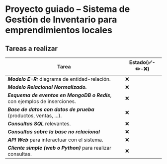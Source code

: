 # Proyecto guiado – Sistema de Gestión de Inventario para emprendimientos locales

## Tareas a realizar

| Tarea                     |Estado(✅-✏️-❌)|
|---------------------------|-------------------|
| ***Modelo E-R:*** diagrama de entidad-relación. |❌|
| ***Modelo Relacional Normalizado.*** |❌|
| ***Esquema de eventos en MongoDB o Redis***, con ejemplos de inserciones. |❌|
| ***Base de datos con datos de prueba*** (productos, ventas, ...). |❌|
| ***Consultas SQL*** relevantes. |❌|
| ***Consultas sobre la base no relacional***|❌|
| ***API Web*** para interactuar con el sistema. |❌|
| ***Cliente simple (web o Python)*** para realizar consultas. |❌|